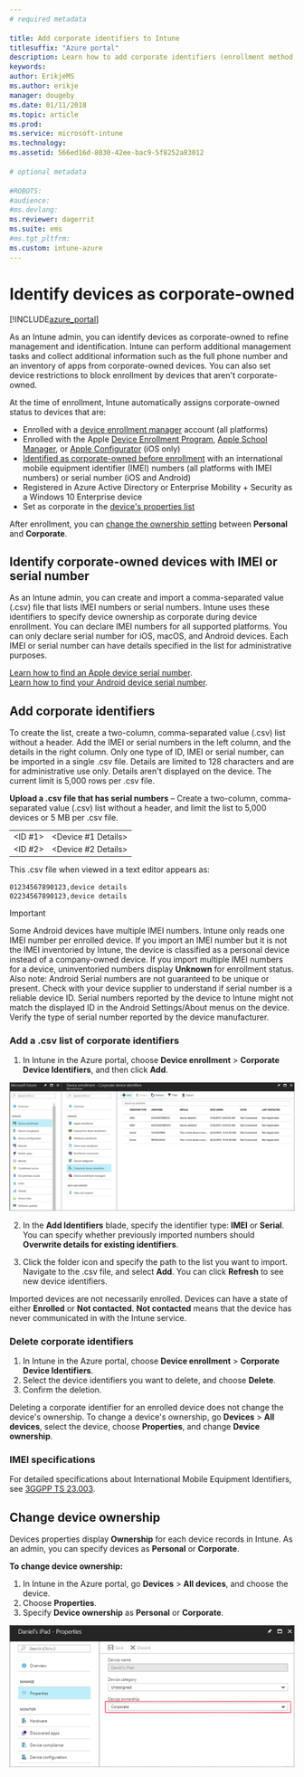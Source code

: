 ```yaml
---
# required metadata

title: Add corporate identifiers to Intune
titlesuffix: "Azure portal"
description: Learn how to add corporate identifiers (enrollment method, IMEI and serial numbers) to Microsoft Intune. "
keywords:
author: ErikjeMS
ms.author: erikje
manager: dougeby
ms.date: 01/11/2018
ms.topic: article
ms.prod:
ms.service: microsoft-intune
ms.technology:
ms.assetid: 566ed16d-8030-42ee-bac9-5f8252a83012

# optional metadata

#ROBOTS:
#audience:
#ms.devlang:
ms.reviewer: dagerrit
ms.suite: ems
#ms.tgt_pltfrm:
ms.custom: intune-azure
---
```


# Identify devices as corporate-owned

[!INCLUDE[azure_portal](./includes/azure_portal.md)]

As an Intune admin, you can identify devices as corporate-owned to refine management and identification. Intune can perform additional management tasks and collect additional information such as the full phone number and an inventory of apps from corporate-owned devices. You can also set device restrictions to block enrollment by devices that aren't corporate-owned.

At the time of enrollment, Intune automatically assigns corporate-owned status to devices that are:

- Enrolled with a [device enrollment manager](device-enrollment-manager-enroll.md) account (all platforms)
- Enrolled with the Apple [Device Enrollment Program](device-enrollment-program-enroll-ios.md), [Apple School Manager](apple-school-manager-set-up-ios.md), or [Apple Configurator](apple-configurator-enroll-ios.md) (iOS only)
- [Identified as corporate-owned before enrollment](#identify-corporate-owned-devices-with-imei-or-serial-number) with an international mobile equipment identifier (IMEI) numbers (all platforms with IMEI numbers) or serial number (iOS and Android)
- Registered in Azure Active Directory or Enterprise Mobility + Security as a Windows 10 Enterprise device
- Set as corporate in the [device's properties list](#change-device-ownership)

After enrollment, you can [change the ownership setting](#change-device-ownership) between **Personal** and **Corporate**.

## Identify corporate-owned devices with IMEI or serial number

As an Intune admin, you can create and import a comma-separated value (.csv) file that lists IMEI numbers or serial numbers. Intune uses these identifiers to specify device ownership as corporate during device enrollment. You can declare IMEI numbers for all supported platforms. You can only declare serial number for iOS, macOS, and Android devices. Each IMEI or serial number can have details specified in the list for administrative purposes.

<!-- When you upload serial numbers for company-owned iOS devices, they must be paired with a corporate enrollment profile. Devices must then be enrolled using either Apple’s device enrollment program (DEP) or Apple Configurator to have them appear as company-owned. -->

[Learn how to find an Apple device serial number](https://support.apple.com/HT204308).<br>
[Learn how to find your Android device serial number](https://support.google.com/store/answer/3333000).

## Add corporate identifiers
To create the list, create a two-column, comma-separated value (.csv) list without a header. Add the IMEI or serial numbers in the left column, and the details in the right column. Only one type of ID, IMEI or serial number, can be imported in a single .csv file. Details are limited to 128 characters and are for administrative use only. Details aren't displayed on the device. The current limit is 5,000 rows per .csv file.

**Upload a .csv file that has serial numbers** – Create a two-column, comma-separated value (.csv) list without a header, and limit the list to 5,000 devices or 5 MB per .csv file.

|||
|-|-|
|&lt;ID #1&gt;|&lt;Device #1 Details&gt;|
|&lt;ID #2&gt;|&lt;Device #2 Details&gt;|

This .csv file when viewed in a text editor appears as:

```
01234567890123,device details
02234567890123,device details
```

> [!IMPORTANT]
> Some Android devices have multiple IMEI numbers. Intune only reads one IMEI number per enrolled device. If you import an IMEI number but it is not the IMEI inventoried by Intune, the device is classified as a personal device instead of a company-owned device. If you import multiple IMEI numbers for a device, uninventoried numbers display **Unknown** for enrollment status.<br>
>Also note:
>Android Serial numbers are not guaranteed to be unique or present. Check with your device supplier to understand if serial number is a reliable device ID.
>Serial numbers reported by the device to Intune might not match the displayed ID in the Android Settings/About menus on the device. Verify the type of serial number reported by the device manufacturer.

### Add a .csv list of corporate identifiers

1. In Intune in the Azure portal, choose **Device enrollment** > **Corporate Device Identifiers**, and then click **Add**.

 ![Screenshot of the corporate device identifier workspace with the Add button highlighted.](./media/add-corp-id.png)

2. In the **Add Identifiers** blade, specify the identifier type: **IMEI** or **Serial**. You can specify whether previously imported numbers should **Overwrite details for existing identifiers**.

3. Click the folder icon and specify the path to the list you want to import. Navigate to the .csv file, and select **Add**. You can click **Refresh** to see new device identifiers.

Imported devices are not necessarily enrolled. Devices can have a state of either **Enrolled** or **Not contacted**. **Not contacted** means that the device has never communicated in with the Intune service.

### Delete corporate identifiers

1. In Intune in the Azure portal, choose **Device enrollment** > **Corporate Device Identifiers**.
2. Select the device identifiers you want to delete, and choose **Delete**.
3. Confirm the deletion.

Deleting a corporate identifier for an enrolled device does not change the device's ownership. To change a device's ownership, go **Devices** > **All devices**, select the device, choose **Properties**, and change **Device ownership**.

### IMEI specifications
For detailed specifications about International Mobile Equipment Identifiers, see [3GGPP TS 23.003](https://portal.3gpp.org/desktopmodules/Specifications/SpecificationDetails.aspx?specificationId=729).

## Change device ownership

Devices properties display **Ownership** for each device records in Intune. As an admin, you can specify devices as **Personal** or **Corporate**.

**To change device ownership:**
1. In Intune in the Azure portal, go **Devices** > **All devices**, and choose the device.
3. Choose **Properties**.
4. Specify **Device ownership** as **Personal** or **Corporate**.

  ![Screenshot of device properties showing Device category and Device ownership options.](./media/device-properties.png)
